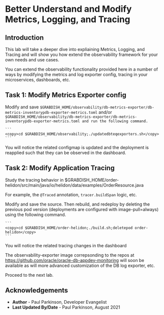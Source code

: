 # Better Understand and Modify Metrics, Logging, and Tracing

## Introduction

This lab will take a deeper dive into expliaining Metrics, Logging, and Tracing and will show you how extend the observability framework for your own needs and use cases.

You can extend the observability functionality provided here in a number of ways by modifying the metrics and log exporter config, tracing in your microservices, dashboards, etc.

## Task 1: Modify Metrics Exporter config

   Modify and save  `$GRABDISH_HOME/observability/db-metrics-exporter/db-metrics-inventorypdb-exporter-metrics.toml`
   and/or `$GRABDISH_HOME/observability/db-metrics-exporter/db-metrics-inventorypdb-exporter-metrics.toml and run the following command.`
    
    ```
    <copy>cd $GRABDISH_HOME/observability;./updatedbteqexporters.sh</copy>
    ```
   You will notice the related configmap is updated and the deployment is reapplied such that they can be observed in the dashboard.

## Task 2: Modify Application Tracing

Study the tracing behavior in $GRABDISH_HOME/order-helidon/src/main/java/io/helidon/data/examples/OrderResource.java 

For example, the `@Traced` annotation, `tracer.buildSpan` logic, etc.

Modify and save the source. Then rebuild, and redeploy by deleting the previous pod version (deployments are configured with image-pull=always) using the following command.

    ```
    <copy>cd $GRABDISH_HOME/order-helidon;./build.sh;deletepod order-helidon</copy>
    ```
     
You will notice the related tracing changes in the dashboard

The observability-exporter image correpsonding to the repos at https://github.com/oracle/oracle-db-appdev-monitoring  will soon be available as will more advanced customization of the DB log exporter, etc.

Proceed to the next lab.

## Acknowledgements
* **Author** - Paul Parkinson, Developer Evangelist
* **Last Updated By/Date** - Paul Parkinson, August 2021
